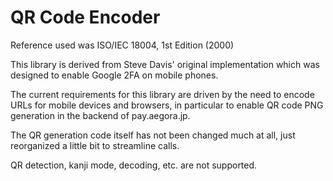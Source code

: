 QR Code Encoder
===============

Reference used was ISO/IEC 18004, 1st Edition (2000)

This library is derived from Steve Davis' original implementation which was
designed to enable Google 2FA on mobile phones.

The current requirements for this library are driven by the need to encode
URLs for mobile devices and browsers, in particular to enable QR code PNG
generation in the backend of pay.aegora.jp.

The QR generation code itself has not been changed much at all, just reorganized
a little bit to streamline calls.

QR detection, kanji mode, decoding, etc. are not supported.
